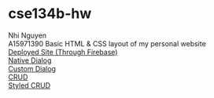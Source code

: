 # cse134b-hw
Nhi Nguyen     
A15971390
Basic HTML & CSS layout of my personal website    
[Deployed Site (Through Firebase)](https://cse134b-hw4-ecc49.web.app/)    
[Native Dialog](https://cse134b-hw4-ecc49.web.app/nativedialogs.html)    
[Custom Dialog](https://cse134b-hw4-ecc49.web.app/customedialogs.html)    
[CRUD](https://cse134b-hw4-ecc49.web.app/crud.html)   
[Styled CRUD](https://cse134b-hw4-ecc49.web.app/styledcrud.html)
